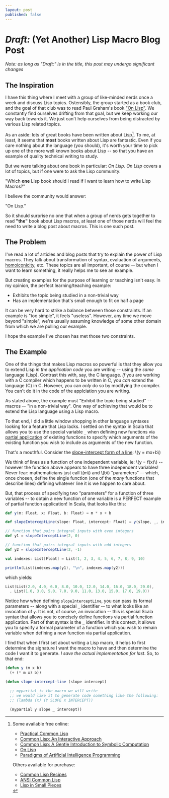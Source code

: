 ```yaml
---
layout: post
published: false
---
```


# _Draft:_ (Yet Another) Lisp Macro Blog Post

_Note: as long as "Draft:" is in the title, this post may undergo significant changes_

## The Inspiration

I have this thing where I meet with a group of like-minded nerds once a week and discuss Lisp topics. Ostensibly, the
group started as a book club, and the goal of that club was to read Paul Graham's
book ["On Lisp"](http://www.paulgraham.com/onlisp.html).
We constantly find ourselves drifting from that goal, but we keep working our way back towards it. We just can't help ourselves from
being distracted by various Lisp related topics.

As an aside: lots of great books have been written about Lisp[^1]. To me, at least, it seems that **most** books written
about Lisp are fantastic. Even if you care nothing about the language (you should),
it's worth your time to pick up one of the more well known books about Lisp -- so that you have an example of quality
technical writing to study.

But we were talking about one book in particular: _On Lisp_. _On Lisp_ covers a lot of topics, but if one were to ask
the Lisp community:

"Which **one** Lisp book should I read if I want to learn how to write Lisp Macros?"

I believe the community would answer:

"On Lisp."

So it should surprise no one that when a group of nerds gets together to read **"the"** book about Lisp macros, at least
one of those nerds will feel the need to write a blog post about macros. This is one such post.

## The Problem

I've read a lot of articles and blog posts that try to explain the power of Lisp macros. They talk about transformation
of syntax, evaluation of arguments, [homoiconicity](https://en.wikipedia.org/wiki/Homoiconicity), etc.
These topics are all important, of course -- but when I want to learn something, it really helps me to see an example.

But creating examples for the purpose of learning or teaching isn't easy. In my opinion, the perfect learning/teaching
example:

* Exhibits the topic being studied in a non-trivial way
* Has an implementation that's small enough to fit on half a page

It can be very hard to strike a balance between those constraints. If an example is "too simple", it feels "useless".
However, any time we move beyond "simple", we're usually assuming knowledge of some other domain from which we are
pulling
our example.

I hope the example I've chosen has met those two constraints.

## The Example

One of the things that makes Lisp macros so powerful is that they allow you to extend Lisp _in the application code_ you are writing -- using the _same_ language (Lisp). Contrast this with, say, the C language.
_If_ you are working with a C compiler which happens to be written in C, you _can_ extend the language (C) in C. However, you can _only_ do so by modifying the compiler. You can't do it in the code of
the applciation you are writing.

As stated above, the example must "Exhibit the topic being studied" -- macros -- "in a non-trivial way". One way of achieving that would be to
extend the Lisp language using a Lisp macro. 

To that end, I did a little window shopping in other language syntaxes looking for a feature that Lisp lacks. I settled on the syntax in Scala that allows you to
use the special variable `_` when defining new functions via [partial application](https://en.wikipedia.org/wiki/Partial_application) of existing functions to
specify which arguments of the existing function you wish to include as arguments of the new function.

That's a mouthful. Consider the [slope-intercept form of a line](https://en.wikipedia.org/wiki/Linear_equation#Slope%E2%80%93intercept_form):
\\(y = mx+b\\)

We think of lines as a function of one independent variable, ie: \\(y = f(x)\\) -- however the function above appears to have three independent variables!
Never fear: mathematicians just call \\(m\\) and \\(b\\) "parameters" -- which, once chosen, define the single function (one of the _many_ functions that describe lines) defining
whatever line it is we happen to care about.

But, that process of specifying two "parameters" for a function of three variables -- to obtain a new function of one variable is a PERFECT example of partial function application! In Scala, that looks like this:

```scala
def y(m: Float, x: Float, b: Float) = m * x + b

def slopeInterceptLine(slope: Float, intercept: Float) = y(slope, _, intercept)

// function that pairs integral inputs with even integers
def y1 = slopeInterceptLine(2, 0)

// function that pairs integral inputs with odd integers
def y2 = slopeInterceptLine(2, -1)

val indexes: List[Float] = List(1, 2, 3, 4, 5, 6, 7, 8, 9, 10)

println(List(indexes.map(y1), "\n", indexes.map(y2)))
```

which yields:
```scala
List(List(2.0, 4.0, 6.0, 8.0, 10.0, 12.0, 14.0, 16.0, 18.0, 20.0),
  , List(1.0, 3.0, 5.0, 7.0, 9.0, 11.0, 13.0, 15.0, 17.0, 19.0))
```

Notice how when defining `slopeInterceptLine`, you can pass its formal parameters -- along with a special `_` identifier -- to what looks
like an invocation of `y`. It is not, of course, an invocation -- this is special Scala syntax that allows you to concisely define
functions via partial function application. Part of that syntax is the `_` identifier. In this context, it allows you to specify
a formal parameter of a function which you wish to remain variable when defining a new function via partial application.

I find that when I first set about writing a Lisp macro, it helps to first determine the signature I want the macro to have and then
determine the code I want it to generate. _I save the actual implementation for last_. So, to that end:

```lisp
(defun y (m x b)
  (+ (* m x) b))

(defun slope-intercept-line (slope intercept)

  ;; mypartial is the macro we will write
  ;; we would like it to generate code something like the following:
  ;; (lambda (x) (Y SLOPE x INTERCEPT))
  
  (mypartial y slope _ intercept))
```



<!---
```lisp
(defmacro mypartial (f &rest args)
  (labels ((process-args (args)
             (if args
                 (let ((first (car args))
                       (parameter (gensym)))
                   (multiple-value-bind
                         (rest-parameters rest-arguments)
                       (process-args (cdr args))
                     (if (eq first '_)
                         (values (cons parameter rest-parameters)
                                 (cons parameter rest-arguments))
                         (values rest-parameters
                                 (cons first rest-arguments)))))
                 args)))
    (multiple-value-bind (new-function-parameters all-function-arguments)
        (process-args args)
      `(lambda (,@new-function-parameters) (,f ,@all-function-arguments)))))

(defun y (m x b)
  (+ (* m x) b))

(defun slope-intercept-line (slope intercept)
  (mypartial y slope _ intercept))

(setf (symbol-function 'y1) (slope-intercept-line 2 0))
(setf (symbol-function 'y2) (slope-intercept-line 2 -1))

(let ((indexes '(1 2 3 4 5 6 7 8)))
  (list
   (mapcar #'y1 indexes)
   (mapcar #'y2 indexes)))
```

Why the do we `setf` the `symbol-function` of the symbol we chose as the name of our function -- instead of just
using `defun`? Well, in short: because we
aren't _defining_ a function -- we aren't specifying its arguments and we aren't providing a set of expressions which
make up the function body. Instead, we
already _have_ a function (the one returned by `slope-intercept-line`) and we just want to give it a name. As it turns
out, Common Lisp is a "Lisp-2". This means
that a symbol can be used to name two different types of things (values and functions) -- and which one it evaluates to
will depend on context (whether it is the first
element of a list currently being evaluated or not).
--->

<!---@formatter:off--->
[^1]: Some available free online:
    * [Practical Common Lisp](https://gigamonkeys.com/book/)
    * [Common Lisp: An Interactive Approach](https://cse.buffalo.edu/~shapiro/Commonlisp/)
    * [Common Lisp: A Gentle Introduction to Symbolic Computation](https://www.cs.cmu.edu/~dst/LispBook/)
    * [On Lisp](http://www.paulgraham.com/onlisp.html)
    * [Paradigms of Artificial Intelligence Programming](https://github.com/norvig/paip-lisp)

    Others available for purchase:
    * [Common Lisp Recipes](http://weitz.de/cl-recipes/)
    * [ANSI Common Lisp](http://www.paulgraham.com/acl.html)
    * [Lisp in Small Pieces](https://www.cambridge.org/core/books/lisp-in-small-pieces/66FD2BE3EDDDC68CA87D652C82CF849E)
<!---@formatter:on--->
